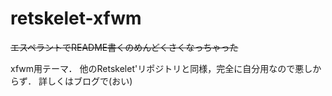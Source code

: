 # retskelet-xfwm
~~エスペラントでREADME書くのめんどくさくなっちゃった~~

xfwm用テーマ．
他のRetskelet'リポジトリと同様，完全に自分用なので悪しからず．
詳しくはブログで(おい)
